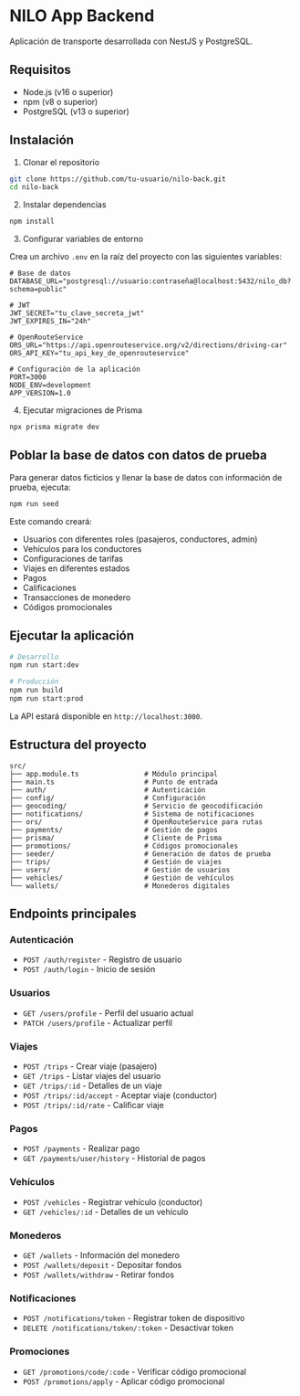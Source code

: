 # NILO App Backend

Aplicación de transporte desarrollada con NestJS y PostgreSQL.

## Requisitos

- Node.js (v16 o superior)
- npm (v8 o superior)
- PostgreSQL (v13 o superior)

## Instalación

1. Clonar el repositorio

```bash
git clone https://github.com/tu-usuario/nilo-back.git
cd nilo-back
```

2. Instalar dependencias

```bash
npm install
```

3. Configurar variables de entorno

Crea un archivo `.env` en la raíz del proyecto con las siguientes variables:

```
# Base de datos
DATABASE_URL="postgresql://usuario:contraseña@localhost:5432/nilo_db?schema=public"

# JWT
JWT_SECRET="tu_clave_secreta_jwt"
JWT_EXPIRES_IN="24h"

# OpenRouteService
ORS_URL="https://api.openrouteservice.org/v2/directions/driving-car"
ORS_API_KEY="tu_api_key_de_openrouteservice"

# Configuración de la aplicación
PORT=3000
NODE_ENV=development
APP_VERSION=1.0
```

4. Ejecutar migraciones de Prisma

```bash
npx prisma migrate dev
```

## Poblar la base de datos con datos de prueba

Para generar datos ficticios y llenar la base de datos con información de prueba, ejecuta:

```bash
npm run seed
```

Este comando creará:
- Usuarios con diferentes roles (pasajeros, conductores, admin)
- Vehículos para los conductores
- Configuraciones de tarifas
- Viajes en diferentes estados
- Pagos
- Calificaciones
- Transacciones de monedero
- Códigos promocionales

## Ejecutar la aplicación

```bash
# Desarrollo
npm run start:dev

# Producción
npm run build
npm run start:prod
```

La API estará disponible en `http://localhost:3000`.

## Estructura del proyecto

```
src/
├── app.module.ts                # Módulo principal
├── main.ts                      # Punto de entrada
├── auth/                        # Autenticación
├── config/                      # Configuración
├── geocoding/                   # Servicio de geocodificación
├── notifications/               # Sistema de notificaciones
├── ors/                         # OpenRouteService para rutas
├── payments/                    # Gestión de pagos
├── prisma/                      # Cliente de Prisma
├── promotions/                  # Códigos promocionales
├── seeder/                      # Generación de datos de prueba
├── trips/                       # Gestión de viajes
├── users/                       # Gestión de usuarios
├── vehicles/                    # Gestión de vehículos
└── wallets/                     # Monederos digitales
```

## Endpoints principales

### Autenticación

- `POST /auth/register` - Registro de usuario
- `POST /auth/login` - Inicio de sesión

### Usuarios

- `GET /users/profile` - Perfil del usuario actual
- `PATCH /users/profile` - Actualizar perfil

### Viajes

- `POST /trips` - Crear viaje (pasajero)
- `GET /trips` - Listar viajes del usuario
- `GET /trips/:id` - Detalles de un viaje
- `POST /trips/:id/accept` - Aceptar viaje (conductor)
- `POST /trips/:id/rate` - Calificar viaje

### Pagos

- `POST /payments` - Realizar pago
- `GET /payments/user/history` - Historial de pagos

### Vehículos

- `POST /vehicles` - Registrar vehículo (conductor)
- `GET /vehicles/:id` - Detalles de un vehículo

### Monederos

- `GET /wallets` - Información del monedero
- `POST /wallets/deposit` - Depositar fondos
- `POST /wallets/withdraw` - Retirar fondos

### Notificaciones

- `POST /notifications/token` - Registrar token de dispositivo
- `DELETE /notifications/token/:token` - Desactivar token

### Promociones

- `GET /promotions/code/:code` - Verificar código promocional
- `POST /promotions/apply` - Aplicar código promocional